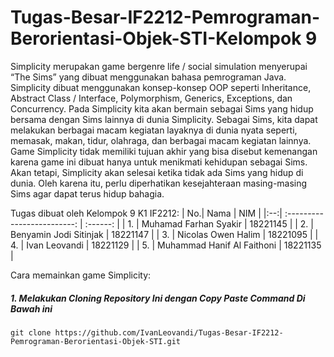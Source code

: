 # Tugas-Besar-IF2212-Pemrograman-Berorientasi-Objek-STI-Kelompok 9

Simplicity merupakan game bergenre life / social simulation menyerupai “The Sims” yang dibuat menggunakan bahasa pemrograman Java. Simplicity dibuat menggunakan konsep-konsep OOP seperti Inheritance, Abstract Class / Interface, Polymorphism, Generics, Exceptions, dan Concurrency. Pada Simplicity kita akan bermain sebagai Sims yang hidup bersama dengan Sims lainnya di dunia Simplicity. Sebagai Sims, kita dapat melakukan berbagai macam kegiatan layaknya di dunia nyata seperti, memasak, makan, tidur, olahraga, dan berbagai macam kegiatan lainnya. Game Simplicity tidak memiliki tujuan akhir yang bisa disebut kemenangan karena game ini dibuat hanya untuk menikmati kehidupan sebagai Sims. Akan tetapi, Simplicity akan selesai ketika tidak ada Sims yang hidup di dunia. Oleh karena itu, perlu diperhatikan kesejahteraan masing-masing Sims agar dapat terus hidup bahagia. 

Tugas dibuat oleh Kelompok 9 K1 IF2212: 
| No.| Nama                        |  NIM     | 
|:--:| :-------------------------: | :------: |
| 1. | Muhamad Farhan Syakir       | 18221145 |
| 2. | Benyamin Jodi Sitinjak      | 18221147 |
| 3. | Nicolas Owen Halim          | 18221095 |
| 4. | Ivan Leovandi               | 18221129 | 
| 5. | Muhammad Hanif Al Faithoni  | 18221135 |

Cara memainkan game Simplicity: 
##### 1. Melakukan Cloning Repository Ini dengan Copy Paste Command Di Bawah ini
```
git clone https://github.com/IvanLeovandi/Tugas-Besar-IF2212-Pemrograman-Berorientasi-Objek-STI.git
```
